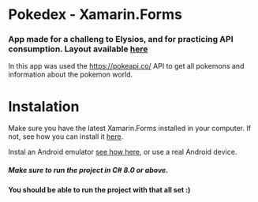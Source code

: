 # Pokedex - Xamarin.Forms
### App made for a challeng to Elysios, and for practicing API consumption. Layout available [here](https://www.figma.com/proto/SoXl6s6HcYxpwG5S8XOa0D/Pokedex?node-id=4%3A2&scaling=scale-down)
In this app was used the https://pokeapi.co/ API to get all pokemons and information about the pokemon world.

# Instalation
Make sure you have the latest Xamarin.Forms installed in your computer. If not, see how you can install it [here](https://docs.microsoft.com/en-us/xamarin/get-started/installation/windows).

Instal an Android emulator [see how here](https://visualstudio.microsoft.com/pt-br/vs/msft-android-emulator/#:~:text=Basta%20abrir%20a%20entrada%20Emulador,a%20partir%20de%20qualquer%20IDE.), or use a real Android device.

##### Make sure to run the project in C# 8.0 or above.

#### You should be able to run the project with that all set :)
